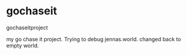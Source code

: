 # gochaseit
gochaseitproject

my go chase it project.  Trying to debug jennas.world. changed back to empty world.
